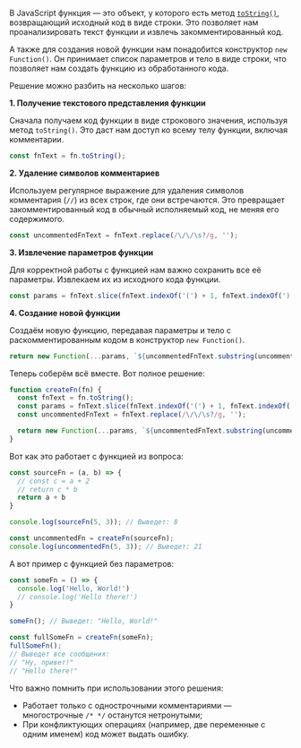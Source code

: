 В JavaScript функция — это объект, у которого есть метод [`toString()`](/js/object-tostring/), возвращающий исходный код в виде строки. Это позволяет нам проанализировать текст функции и извлечь закомментированный код.

А также для создания новой функции нам понадобится конструктор `new Function()`. Он принимает список параметров и тело в виде строки, что позволяет нам создать функцию из обработанного кода.

Решение можно разбить на несколько шагов:

**1. Получение текстового представления функции**

Сначала получаем код функции в виде строкового значения, используя метод `toString()`. Это даст нам доступ ко всему телу функции, включая комментарии.

```js
const fnText = fn.toString();
```

**2. Удаление символов комментариев**

Используем регулярное выражение для удаления символов комментария (`//`) из всех строк, где они встречаются. Это превращает закомментированный код в обычный исполняемый код, не меняя его содержимого.

```js
const uncommentedFnText = fnText.replace(/\/\/\s?/g, '');
```

**3. Извлечение параметров функции**

Для корректной работы с функцией нам важно сохранить все её параметры. Извлекаем их из исходного кода функции.

```js
const params = fnText.slice(fnText.indexOf('(') + 1, fnText.indexOf(')')).split(',').map(p => p.trim());
```

**4. Создание новой функции**

Создаём новую функцию, передавая параметры и тело с раскомментированным кодом в конструктор `new Function()`.

```js
return new Function(...params, `${uncommentedFnText.substring(uncommentedFnText.indexOf('{'))}`);
```

Теперь соберём всё вместе. Вот полное решение:

```js
function createFn(fn) {
  const fnText = fn.toString();
  const params = fnText.slice(fnText.indexOf('(') + 1, fnText.indexOf(')')).split(',').map(p => p.trim());
  const uncommentedFnText = fnText.replace(/\/\/\s?/g, '');

  return new Function(...params, `${uncommentedFnText.substring(uncommentedFnText.indexOf('{'))}`);
}
```

Вот как это работает с функцией из вопроса:

```js
const sourceFn = (a, b) => {
  // const c = a + 2
  // return c * b
  return a + b
}

console.log(sourceFn(5, 3)); // Выведет: 8

const uncommentedFn = createFn(sourceFn);
console.log(uncommentedFn(5, 3)); // Выведет: 21
```

А вот пример с функцией без параметров:

```js
const someFn = () => {
  console.log('Hello, World!')
  // console.log('Hello there!')
}

someFn(); // Выведет: "Hello, World!"

const fullSomeFn = createFn(someFn);
fullSomeFn();
// Выведет все сообщения:
// "Ну, привет!"
// "Hello there!"
```

Что важно помнить при использовании этого решения:

- Работает только с однострочными комментариями — многострочные `/* */` останутся нетронутыми;
- При конфликтующих операциях (например, две переменные с одним именем) код может выдать ошибку.
